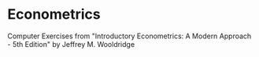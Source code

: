 # Econometrics
Computer Exercises from "Introductory Econometrics: A Modern Approach - 5th Edition" by Jeffrey M. Wooldridge
